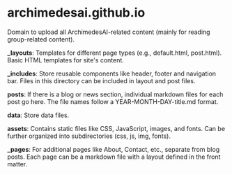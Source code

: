 # archimedesai.github.io
Domain to upload all ArchimedesAI-related content (mainly for reading group-related content).

**_layouts**: Templates for different page types (e.g., default.html, post.html). Basic HTML templates for site's content.

**_includes**: Store reusable components like header, footer and navigation bar. Files in this directory can be included in layout and post files.

**posts**: If there is a blog or news section, individual markdown files for each post go here. The file names follow a YEAR-MONTH-DAY-title.md format.

**data**: Store data files.

**assets**: Contains static files like CSS, JavaScript, images, and fonts. Can be further organized into subdirectories (css, js, img, fonts).

**_pages**: For additional pages like About, Contact, etc., separate from blog posts. Each page can be a markdown file with a layout defined in the front matter.

